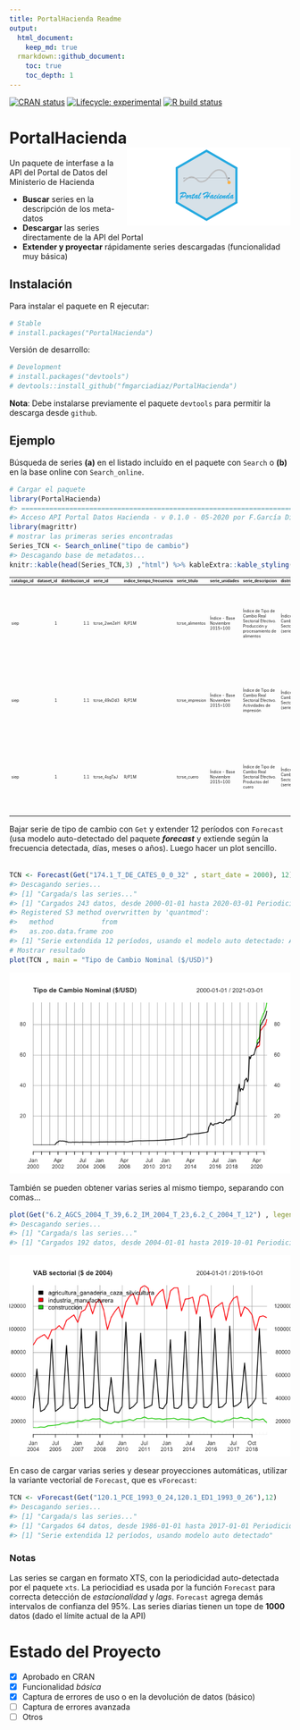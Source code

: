 ```yaml
---
title: PortalHacienda Readme
output: 
  html_document:
    keep_md: true
  rmarkdown::github_document:
    toc: true
    toc_depth: 1
---
```


<!-- README.md is generated from README.Rmd. Please edit that file -->



<!-- badges: start -->
[![CRAN status](https://www.r-pkg.org/badges/version/PortalHacienda)](https://cran.r-project.org/package=PortalHacienda)
[![Lifecycle: experimental](https://img.shields.io/badge/lifecycle-experimental-orange.svg)](https://www.tidyverse.org/lifecycle/#experimental)
[![R build status](https://github.com/fmgarciadiaz/PortalHacienda-CRAN/workflows/R-CMD-check/badge.svg)](https://github.com/fmgarciadiaz/PortalHacienda-CRAN/actions)
<!-- badges: end -->


# PortalHacienda <a href='https:/tidyr.tidyverse.org'><img src='PortalHacienda-Logo-01.png' align="right" height="139" /></a>


Un paquete de interfase a la API del Portal de Datos del Ministerio de Hacienda

- **Buscar** series en la descripción de los meta-datos
- **Descargar** las series directamente de la API del Portal
- **Extender y proyectar** rápidamente series descargadas (funcionalidad muy básica) 


## Instalación

Para instalar el paquete en R ejecutar:


```r
# Stable
# install.packages("PortalHacienda")
```

Versión de desarrollo: 


```r
# Development
# install.packages("devtools")
# devtools::install_github("fmgarciadiaz/PortalHacienda")
```
**Nota**: Debe instalarse previamente el paquete `devtools` para permitir la descarga desde `github`.

## Ejemplo

Búsqueda de series **(a)** en el listado incluído en el paquete con `Search` o **(b)** en la base online con 
`Search_online`.


```r
# Cargar el paquete
library(PortalHacienda)
#> =============================================================================
#> Acceso API Portal Datos Hacienda - v 0.1.0 - 05-2020 por F.García Díaz
library(magrittr)
# mostrar las primeras series encontradas
Series_TCN <- Search_online("tipo de cambio")         
#> Descagando base de metadatos...
knitr::kable(head(Series_TCN,3) ,"html") %>% kableExtra::kable_styling(font_size = 7)    
```

<table class="table" style="font-size: 7px; margin-left: auto; margin-right: auto;">
 <thead>
  <tr>
   <th style="text-align:left;"> catalogo_id </th>
   <th style="text-align:right;"> dataset_id </th>
   <th style="text-align:right;"> distribucion_id </th>
   <th style="text-align:left;"> serie_id </th>
   <th style="text-align:left;"> indice_tiempo_frecuencia </th>
   <th style="text-align:left;"> serie_titulo </th>
   <th style="text-align:left;"> serie_unidades </th>
   <th style="text-align:left;"> serie_descripcion </th>
   <th style="text-align:left;"> distribucion_titulo </th>
   <th style="text-align:left;"> distribucion_descripcion </th>
   <th style="text-align:left;"> distribucion_url_descarga </th>
   <th style="text-align:left;"> dataset_responsable </th>
   <th style="text-align:left;"> dataset_fuente </th>
   <th style="text-align:left;"> dataset_titulo </th>
   <th style="text-align:left;"> dataset_descripcion </th>
   <th style="text-align:left;"> dataset_tema </th>
   <th style="text-align:left;"> serie_indice_inicio </th>
   <th style="text-align:left;"> serie_indice_final </th>
   <th style="text-align:right;"> serie_valores_cant </th>
   <th style="text-align:right;"> serie_dias_no_cubiertos </th>
   <th style="text-align:left;"> serie_actualizada </th>
   <th style="text-align:right;"> serie_valor_ultimo </th>
   <th style="text-align:right;"> serie_valor_anterior </th>
   <th style="text-align:right;"> serie_var_pct_anterior </th>
  </tr>
 </thead>
<tbody>
  <tr>
   <td style="text-align:left;"> siep </td>
   <td style="text-align:right;"> 1 </td>
   <td style="text-align:right;"> 1.1 </td>
   <td style="text-align:left;"> tcrse_2weZeH </td>
   <td style="text-align:left;"> R/P1M </td>
   <td style="text-align:left;"> tcrse_alimentos </td>
   <td style="text-align:left;"> Índice - Base Noviembre 2015=100 </td>
   <td style="text-align:left;"> Índice de Tipo de Cambio Real Sectorial Efectivo. Producción y procesamiento  de alimentos </td>
   <td style="text-align:left;"> Índice de Tipo de Cambio Real Sectorial Efectivo (series) </td>
   <td style="text-align:left;"> Índice de Tipo de Cambio Real Sectorial Efectivo en formato de series de tiempo </td>
   <td style="text-align:left;"> http://estadisticas.produccion.gob.ar/dataset/1/distribution/1.1/tcrmse-series.csv </td>
   <td style="text-align:left;"> Ministerio de Producción. Secretaría de Transformación Productiva. Subsecretaría de Desarrollo y Planeamiento Productivo. </td>
   <td style="text-align:left;"> Ministerio de Producción. Secretaría de la Transformación Productiva. Subsecretaría de Desarrollo y Planeamiento Productivo. </td>
   <td style="text-align:left;"> Índice de Tipo de Cambio Real Sectorial Efectivo </td>
   <td style="text-align:left;"> Indicador sectorial elaborado por la Secretaría de la Transformación Productiva para ajustar el índice de tipo de cambio real multilateral específico de cada sector por las exportaciones de países competidores y por reintegros y derechos de exportación. </td>
   <td style="text-align:left;"> Sector Externo </td>
   <td style="text-align:left;"> 2014-01-01 </td>
   <td style="text-align:left;"> 2018-07-01 </td>
   <td style="text-align:right;"> 55 </td>
   <td style="text-align:right;"> 51 </td>
   <td style="text-align:left;"> TRUE </td>
   <td style="text-align:right;"> 156.4 </td>
   <td style="text-align:right;"> 155.6 </td>
   <td style="text-align:right;"> 0.0051414 </td>
  </tr>
  <tr>
   <td style="text-align:left;"> siep </td>
   <td style="text-align:right;"> 1 </td>
   <td style="text-align:right;"> 1.1 </td>
   <td style="text-align:left;"> tcrse_49xDd3 </td>
   <td style="text-align:left;"> R/P1M </td>
   <td style="text-align:left;"> tcrse_impresion </td>
   <td style="text-align:left;"> Índice - Base Noviembre 2015=100 </td>
   <td style="text-align:left;"> Índice de Tipo de Cambio Real Sectorial Efectivo. Actividades de impresión </td>
   <td style="text-align:left;"> Índice de Tipo de Cambio Real Sectorial Efectivo (series) </td>
   <td style="text-align:left;"> Índice de Tipo de Cambio Real Sectorial Efectivo en formato de series de tiempo </td>
   <td style="text-align:left;"> http://estadisticas.produccion.gob.ar/dataset/1/distribution/1.1/tcrmse-series.csv </td>
   <td style="text-align:left;"> Ministerio de Producción. Secretaría de Transformación Productiva. Subsecretaría de Desarrollo y Planeamiento Productivo. </td>
   <td style="text-align:left;"> Ministerio de Producción. Secretaría de la Transformación Productiva. Subsecretaría de Desarrollo y Planeamiento Productivo. </td>
   <td style="text-align:left;"> Índice de Tipo de Cambio Real Sectorial Efectivo </td>
   <td style="text-align:left;"> Indicador sectorial elaborado por la Secretaría de la Transformación Productiva para ajustar el índice de tipo de cambio real multilateral específico de cada sector por las exportaciones de países competidores y por reintegros y derechos de exportación. </td>
   <td style="text-align:left;"> Sector Externo </td>
   <td style="text-align:left;"> 2014-01-01 </td>
   <td style="text-align:left;"> 2018-07-01 </td>
   <td style="text-align:right;"> 55 </td>
   <td style="text-align:right;"> 51 </td>
   <td style="text-align:left;"> TRUE </td>
   <td style="text-align:right;"> 155.9 </td>
   <td style="text-align:right;"> 155.7 </td>
   <td style="text-align:right;"> 0.0012845 </td>
  </tr>
  <tr>
   <td style="text-align:left;"> siep </td>
   <td style="text-align:right;"> 1 </td>
   <td style="text-align:right;"> 1.1 </td>
   <td style="text-align:left;"> tcrse_4sgTaJ </td>
   <td style="text-align:left;"> R/P1M </td>
   <td style="text-align:left;"> tcrse_cuero </td>
   <td style="text-align:left;"> Índice - Base Noviembre 2015=100 </td>
   <td style="text-align:left;"> Índice de Tipo de Cambio Real Sectorial Efectivo. Productos del cuero </td>
   <td style="text-align:left;"> Índice de Tipo de Cambio Real Sectorial Efectivo (series) </td>
   <td style="text-align:left;"> Índice de Tipo de Cambio Real Sectorial Efectivo en formato de series de tiempo </td>
   <td style="text-align:left;"> http://estadisticas.produccion.gob.ar/dataset/1/distribution/1.1/tcrmse-series.csv </td>
   <td style="text-align:left;"> Ministerio de Producción. Secretaría de Transformación Productiva. Subsecretaría de Desarrollo y Planeamiento Productivo. </td>
   <td style="text-align:left;"> Ministerio de Producción. Secretaría de la Transformación Productiva. Subsecretaría de Desarrollo y Planeamiento Productivo. </td>
   <td style="text-align:left;"> Índice de Tipo de Cambio Real Sectorial Efectivo </td>
   <td style="text-align:left;"> Indicador sectorial elaborado por la Secretaría de la Transformación Productiva para ajustar el índice de tipo de cambio real multilateral específico de cada sector por las exportaciones de países competidores y por reintegros y derechos de exportación. </td>
   <td style="text-align:left;"> Sector Externo </td>
   <td style="text-align:left;"> 2014-01-01 </td>
   <td style="text-align:left;"> 2018-07-01 </td>
   <td style="text-align:right;"> 55 </td>
   <td style="text-align:right;"> 51 </td>
   <td style="text-align:left;"> TRUE </td>
   <td style="text-align:right;"> 151.7 </td>
   <td style="text-align:right;"> 151.0 </td>
   <td style="text-align:right;"> 0.0046358 </td>
  </tr>
</tbody>
</table>

Bajar serie de tipo de cambio con `Get` y extender 12 períodos con `Forecast` (usa modelo auto-detectado del paquete ***forecast*** y extiende según la frecuencia detectada, días, meses o años). 
Luego hacer un plot sencillo.



```r

TCN <- Forecast(Get("174.1_T_DE_CATES_0_0_32" , start_date = 2000), 12)       
#> Descagando series...
#> [1] "Cargada/s las series..."
#> [1] "Cargados 243 datos, desde 2000-01-01 hasta 2020-03-01 Periodicidad estimada: monthly"
#> Registered S3 method overwritten by 'quantmod':
#>   method            from
#>   as.zoo.data.frame zoo
#> [1] "Serie extendida 12 períodos, usando el modelo auto detectado: ARIMA(4,2,1)(0,0,2)[12]"
# Mostrar resultado
plot(TCN , main = "Tipo de Cambio Nominal ($/USD)")
```

![](README-example2-1.png)<!-- -->

También se pueden obtener varias series al mismo tiempo, separando con comas...


```r
plot(Get("6.2_AGCS_2004_T_39,6.2_IM_2004_T_23,6.2_C_2004_T_12") , legend.loc = "topleft" , main = "VAB sectorial ($ de 2004)")
#> Descagando series...
#> [1] "Cargada/s las series..."
#> [1] "Cargados 192 datos, desde 2004-01-01 hasta 2019-10-01 Periodicidad estimada: quarterly"
```

![](README-example3-1.png)<!-- -->

En caso de cargar varias series y desear proyecciones automáticas, utilizar la
variante vectorial de `Forecast`, que es `vForecast`:


```r
TCN <- vForecast(Get("120.1_PCE_1993_0_24,120.1_ED1_1993_0_26"),12)
#> Descagando series...
#> [1] "Cargada/s las series..."
#> [1] "Cargados 64 datos, desde 1986-01-01 hasta 2017-01-01 Periodicidad estimada: yearly"
#> [1] "Serie extendida 12 períodos, usando modelo auto detectado"
```

### Notas
Las series se cargan en formato XTS, con la periodicidad auto-detectada por el paquete `xts`.
La periocidiad es usada por la función `Forecast` para correcta detección de *estacionalidad* y *lags*. `Forecast` agrega demás intervalos de confianza del 95%.
Las series diarias tienen un tope de **1000** datos (dado el límite actual de la API)

# Estado del Proyecto

- [x] Aprobado en CRAN
- [x] Funcionalidad *básica*
- [x] Captura de errores de uso o en la devolución de datos (básico)
- [ ] Captura de errores avanzada
- [ ] Otros
